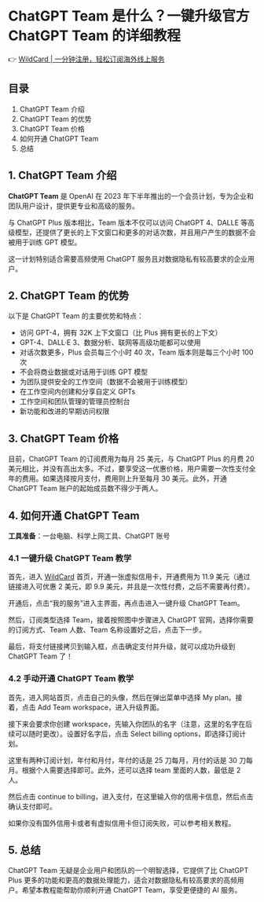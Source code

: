 # ChatGPT Team 是什么？一键升级官方 ChatGPT Team 的详细教程

👉 [WildCard | 一分钟注册，轻松订阅海外线上服务](https://bbtdd.com/WildCard)

## 目录
1. ChatGPT Team 介绍
2. ChatGPT Team 的优势
3. ChatGPT Team 价格
4. 如何开通 ChatGPT Team
5. 总结

## 1. ChatGPT Team 介绍

**ChatGPT Team** 是 OpenAI 在 2023 年下半年推出的一个会员计划，专为企业和团队用户设计，提供更专业和高级的服务。

与 ChatGPT Plus 版本相比，Team 版本不仅可以访问 ChatGPT 4、DALLE 等高级模型，还提供了更长的上下文窗口和更多的对话次数，并且用户产生的数据不会被用于训练 GPT 模型。

这一计划特别适合需要高频使用 ChatGPT 服务且对数据隐私有较高要求的企业用户。

## 2. ChatGPT Team 的优势

以下是 ChatGPT Team 的主要优势和特点：

- 访问 GPT-4，拥有 32K 上下文窗口（比 Plus 拥有更长的上下文）
- GPT-4、DALL·E 3、数据分析、联网等高级功能都可以使用
- 对话次数更多，Plus 会员每三个小时 40 次，Team 版本则是每三个小时 100 次
- 不会将商业数据或对话用于训练 GPT 模型
- 为团队提供安全的工作空间（数据不会被用于训练模型）
- 在工作空间内创建和分享自定义 GPTs
- 工作空间和团队管理的管理员控制台
- 新功能和改进的早期访问权限

## 3. ChatGPT Team 价格

目前，ChatGPT Team 的订阅费用为每月 25 美元，与 ChatGPT Plus 的月费 20 美元相比，并没有高出太多。不过，要享受这一优惠价格，用户需要一次性支付全年的费用。如果选择按月支付，费用则上升至每月 30 美元。此外，开通 ChatGPT Team 账户的起始成员数不得少于两人。

## 4. 如何开通 ChatGPT Team

**工具准备**：一台电脑、科学上网工具、ChatGPT 账号

### 4.1 一键升级 ChatGPT Team 教学

首先，进入 [WildCard](https://bbtdd.com/WildCard) 首页，开通一张虚拟信用卡，开通费用为 11.9 美元（通过链接进入可优惠 2 美元，即 9.9 美元，并且是一次性付费，之后不需要再付费）。

开通后，点击“我的服务”进入主界面，再点击进入一键升级 ChatGPT Team。

然后，订阅类型选择 Team，接着按照图中步骤进入 ChatGPT 官网，选择你需要的订阅方式、Team 人数、Team 名称设置好之后，点击下一步。

最后，将支付链接拷贝到输入框，点击确定支付并升级，就可以成功升级到 ChatGPT Team 了！

### 4.2 手动开通 ChatGPT Team 教学

首先，进入网站首页，点击自己的头像，然后在弹出菜单中选择 My plan。接着，点击 Add Team workspace，进入升级界面。

接下来会要求你创建 workspace，先输入你团队的名字（注意，这里的名字在后续可以随时更改）。设置好名字后，点击 Select billing options，即选择订阅计划。

这里有两种订阅计划，年付和月付，年付的话是 25 刀每月，月付的话是 30 刀每月。根据个人需要选择即可。此外，还可以选择 team 里面的人数，最低是 2 人。

然后点击 continue to billing，进入支付，在这里输入你的信用卡信息，然后点击确认支付即可。

如果你没有国外信用卡或者有虚拟信用卡但订阅失败，可以参考相关教程。

## 5. 总结

ChatGPT Team 无疑是企业用户和团队的一个明智选择，它提供了比 ChatGPT Plus 更多的功能和更高的数据处理能力，适合对数据隐私有较高要求的高频用户。希望本教程能帮助你顺利开通 ChatGPT Team，享受更便捷的 AI 服务。